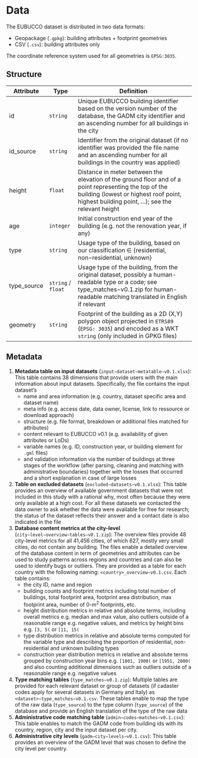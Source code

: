 # Data

The EUBUCCO dataset is distributed in two data formats:

* Geopackage (`.gpkg`): building attributes + footprint geometries
* CSV (`.csv`): building attributes only

The coordinate reference system used for all geometries is `EPSG:3035`.


## Structure

| Attribute | Type | Definition |
| --------- | ---- | ---------- |
| id | `string` | Unique EUBUCCO building identifier based on the version number of the database, the GADM city identifier and an ascending number for all buildings in the city |
| id_source | `string` | Identifier from the original dataset (if no identifier was provided the file name and an ascending number for all buildings in the country was applied) |
| height | `float` | Distance in meter between the elevation of the ground floor and of a point representing the top of the building (lowest or highest roof point, highest building point, ...); see the relevant height | definition in `input−dataset−metatable−v0.1.xlsx` |
| age | `integer` | Initial construction end year of the building (e.g. not the renovation year, if any) |
| type | `string` | Usage type of the building, based on our classification ∈ {residential, non−residential, unknown}
| type_source | `string` / `float` | Usage type of the building, from the original dataset, possibly a human-readable type or a code; see type_matches−v0.1.zip for human-readable matching translated in English if relevant |
| geometry | `string` | Footprint of the building as a 2D (X,Y) polygon object projected in `ETRS89` (`EPSG: 3035`) and encoded as a WKT `string` (only included in GPKG files) |


## Metadata

1. **Metadata table on input datasets** (`input−dataset−metatable−v0.1.xlsx`): This table contains 38 dimensions
that provide users with the main information about input datasets. Specifically, the file contains the input dataset’s
    * name and area information (e.g. country, dataset specific area and dataset name)
    * meta info (e.g. access date, data owner, license, link to ressource or download approach)
    * structure (e.g. file format, breakdown or additional files matched for attributes)
    * content relevant to EUBUCCO v0.1 (e.g. availability of given attributes or LoDs)
    * variable names (e.g. ID, construction year, or building element for `.gml` files)
    * and validation information via the number of buildings at three stages of the workflow (after parsing, cleaning and matching with administrative boundaries) together with the losses that occurred and a short explanation in case of large losses
1. **Table on excluded datasets** (`excluded−datasets−v0.1.xlsx`): This table provides an overview of available government datasets that were not included in this study with a rational why, most often because they were only available at a high cost. For all these datasets we contacted the data owner to ask whether the data were available for free for research; the status of the dataset reflects their answer and a contact date is also indicated in the file
1. **Database content metrics at the city-level** (`city−level−overview−tables−v0.1.zip`): The overview files provide 48 city-level metrics for all 41,456 cities, of which 627, mostly very small cities, do not contain any building. The files enable a detailed overview of the database content in term of geometries and attributes can be used to study patterns across regions and countries and can also be used to identify bugs or outliers. They are provided as a table for each country with the following naming: `<country>_overview−v0.1.csv`. Each table contains:
    * the city ID, name and region
    * building counts and footprint metrics including total number of buildings, total footprint area, footprint area distribution, max footprint area, number of 0-m<sup>2</sup> footprints, etc.
    * height distribution metrics in relative and absolute terms, including overall metrics e.g. median and max value, also outliers outside of a reasonable range e.g. negative values, and metrics by height bins e.g. `[3, 5(` or `[11, 15(`
    * type distribution metrics in relative and absolute terms computed for the variable type and describing the proportion of residential, non-residential and unknown building types
    * construction year distribution metrics in relative and absolute terms grouped by construction year bins e.g. `[1801, 1900(` or `[1951, 2000(` and also counting additional dimensions such as outliers outside of a reasonable range e.g. negative values
1. **Type matching tables** (`type_matches−v0.1.zip`): Multiple tables are provided for each relevant dataset or group of datasets (if cadaster codes apply for several datasets in Germany and Italy) as `<dataset>−type_matches−v0.1.csv`. These tables enable to map the type of the raw data (`type_source`) to the type column (`type_source`) of the database and provide an English translation of the type of the raw data
1. **Administrative code matching table** (`admin−codes−matches−v0.1.csv`): This table enables to match the GADM code from building ids with its country, region, city and the input dataset per city.
1. **Administrative city levels** (`gadm−city−levels−v0.1.csv`): This table provides an overview of the GADM level that was chosen to define the city level per country.
